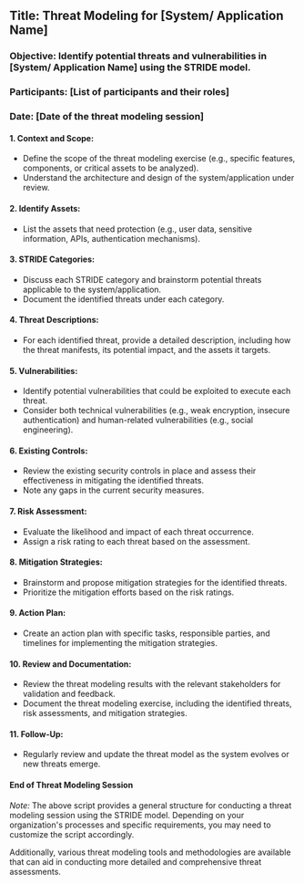 ## Title: Threat Modeling for [System/ Application Name]

### Objective: Identify potential threats and vulnerabilities in [System/ Application Name] using the STRIDE model.

### Participants: [List of participants and their roles]

### Date: [Date of the threat modeling session]

#### 1. Context and Scope:
   - Define the scope of the threat modeling exercise (e.g., specific features, components, or critical assets to be analyzed).
   - Understand the architecture and design of the system/application under review.

#### 2. Identify Assets:
   - List the assets that need protection (e.g., user data, sensitive information, APIs, authentication mechanisms).

#### 3. STRIDE Categories:
   - Discuss each STRIDE category and brainstorm potential threats applicable to the system/application.
   - Document the identified threats under each category.

#### 4. Threat Descriptions:
   - For each identified threat, provide a detailed description, including how the threat manifests, its potential impact, and the assets it targets.

#### 5. Vulnerabilities:
   - Identify potential vulnerabilities that could be exploited to execute each threat.
   - Consider both technical vulnerabilities (e.g., weak encryption, insecure authentication) and human-related vulnerabilities (e.g., social engineering).

#### 6. Existing Controls:
   - Review the existing security controls in place and assess their effectiveness in mitigating the identified threats.
   - Note any gaps in the current security measures.

#### 7. Risk Assessment:
   - Evaluate the likelihood and impact of each threat occurrence.
   - Assign a risk rating to each threat based on the assessment.

#### 8. Mitigation Strategies:
   - Brainstorm and propose mitigation strategies for the identified threats.
   - Prioritize the mitigation efforts based on the risk ratings.

#### 9. Action Plan:
   - Create an action plan with specific tasks, responsible parties, and timelines for implementing the mitigation strategies.

#### 10. Review and Documentation:
   - Review the threat modeling results with the relevant stakeholders for validation and feedback.
   - Document the threat modeling exercise, including the identified threats, risk assessments, and mitigation strategies.

#### 11. Follow-Up:
   - Regularly review and update the threat model as the system evolves or new threats emerge.

#### End of Threat Modeling Session

*Note:* The above script provides a general structure for conducting a threat modeling session using the STRIDE model. Depending on your organization's processes and specific requirements, you may need to customize the script accordingly.

Additionally, various threat modeling tools and methodologies are available that can aid in conducting more detailed and comprehensive threat assessments.




